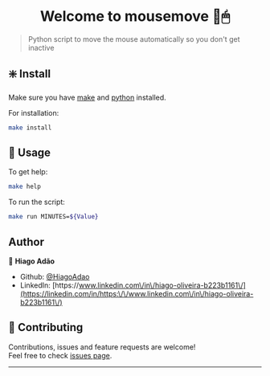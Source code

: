 <h1 align="center">Welcome to mousemove 👋🖱</h1>

> Python script to move the mouse automatically so you don't get inactive

## ❇️ Install

Make sure you have [make](https://www.gnu.org/software/make/manual/make.html) and [python](https://www.python.org/) installed.

For installation:

```sh
make install
```

## 🚀 Usage

To get help:
```sh
make help
```

To run the script:
```sh
make run MINUTES=${Value}
```

## Author

👤 **Hiago Adão**

* Github: [@HiagoAdao](https://github.com/HiagoAdao)
* LinkedIn: [https:\/\/www.linkedin.com\/in\/hiago-oliveira-b223b1161\/](https://linkedin.com/in/https:\/\/www.linkedin.com\/in\/hiago-oliveira-b223b1161\/)

## 🤝 Contributing

Contributions, issues and feature requests are welcome!<br />Feel free to check [issues page](https://github.com/HiagoAdao/move-my-mouse/issues). 

***